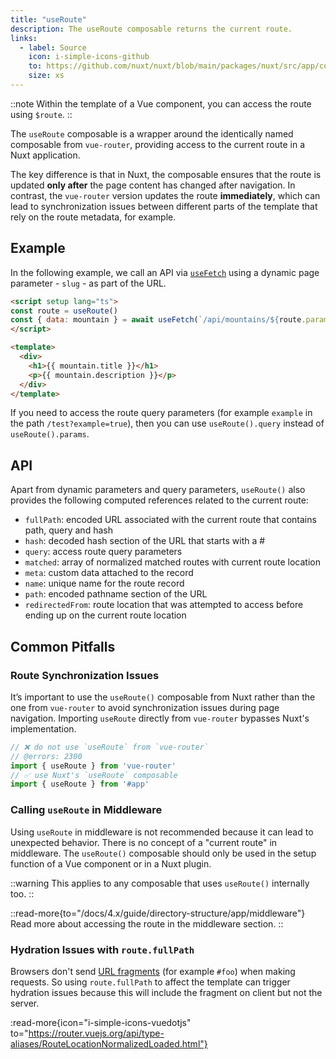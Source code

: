 ```yaml
---
title: "useRoute"
description: The useRoute composable returns the current route.
links:
  - label: Source
    icon: i-simple-icons-github
    to: https://github.com/nuxt/nuxt/blob/main/packages/nuxt/src/app/composables/router.ts
    size: xs
---
```


::note
Within the template of a Vue component, you can access the route using `$route`.
::

The `useRoute` composable is a wrapper around the identically named composable from `vue-router`, providing access to the current route in a Nuxt application.

The key difference is that in Nuxt, the composable ensures that the route is updated **only after** the page content has changed after navigation.
In contrast, the `vue-router` version updates the route **immediately**, which can lead to synchronization issues between different parts of the template
that rely on the route metadata, for example.

## Example

In the following example, we call an API via [`useFetch`](/docs/4.x/api/composables/use-fetch) using a dynamic page parameter - `slug` - as part of the URL.

```html [~/pages/[slug\\].vue]
<script setup lang="ts">
const route = useRoute()
const { data: mountain } = await useFetch(`/api/mountains/${route.params.slug}`)
</script>

<template>
  <div>
    <h1>{{ mountain.title }}</h1>
    <p>{{ mountain.description }}</p>
  </div>
</template>
```

If you need to access the route query parameters (for example `example` in the path `/test?example=true`), then you can use `useRoute().query` instead of `useRoute().params`.

## API

Apart from dynamic parameters and query parameters, `useRoute()` also provides the following computed references related to the current route:

- `fullPath`: encoded URL associated with the current route that contains path, query and hash
- `hash`: decoded hash section of the URL that starts with a #
- `query`: access route query parameters
- `matched`: array of normalized matched routes with current route location
- `meta`: custom data attached to the record
- `name`: unique name for the route record
- `path`: encoded pathname section of the URL
- `redirectedFrom`: route location that was attempted to access before ending up on the current route location

## Common Pitfalls

### Route Synchronization Issues

It’s important to use the `useRoute()` composable from Nuxt rather than the one from `vue-router` to avoid synchronization issues during page navigation.
Importing `useRoute` directly from `vue-router` bypasses Nuxt's implementation.

```ts twoslash
// ❌ do not use `useRoute` from `vue-router`
// @errors: 2300
import { useRoute } from 'vue-router'
// ✅ use Nuxt's `useRoute` composable
import { useRoute } from '#app'
```

### Calling `useRoute` in Middleware

Using `useRoute` in middleware is not recommended because it can lead to unexpected behavior.
There is no concept of a "current route" in middleware.
The `useRoute()` composable should only be used in the setup function of a Vue component or in a Nuxt plugin.

::warning
This applies to any composable that uses `useRoute()` internally too.
::

::read-more{to="/docs/4.x/guide/directory-structure/app/middleware"}
Read more about accessing the route in the middleware section.
::

### Hydration Issues with `route.fullPath`

Browsers don't send [URL fragments](https://url.spec.whatwg.org/#concept-url-fragment) (for example `#foo`) when making requests. So using `route.fullPath` to affect the template can trigger hydration issues because this will include the fragment on client but not the server.

:read-more{icon="i-simple-icons-vuedotjs" to="https://router.vuejs.org/api/type-aliases/RouteLocationNormalizedLoaded.html"}
